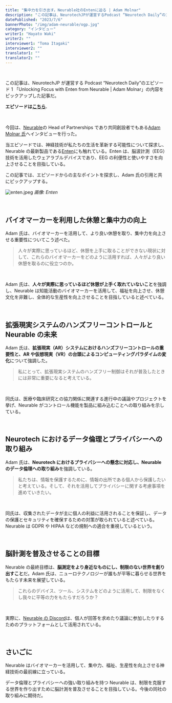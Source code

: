 ```yaml
---
title: "集中力を引き出す。Neurable社のEntenに迫る | Adam Molnar"
description: "この記事は、NeurotechJPが運営するPodcast “Neurotech Daily”のエピソード1 「Unlocking Focus with Enten from Neurable | Adam Molnar」の内容をピックアップした記事だ"
datePublished: "2023/7/6"
bannerPhoto: "/img/adam-neurable/ogp.jpg"
category: "インタビュー"
writer1: "Hayato Waki"
writer2: ""
interviewer1: "Toma Itagaki"
interviewer2: ""
translator1: ""
translator2: ""
---
```


&nbsp;

この記事は、NeurotechJP が運営する Podcast “Neurotech Daily”のエピソード 1 「Unlocking Focus with Enten from Neurable | Adam Molnar」の内容をピックアップした記事だ。

**エピソードは[こちら](https://podcasters.spotify.com/pod/show/neurotechjp/episodes/1--Unlocking-Focus-with-Enten-from-Neurable--Adam-Molnar-e1n3968).**

&nbsp;

今回は、[Neurable](https://neurable.com/)の Head of Partnerships であり共同創設者でもある[Adam Molnar 氏](https://www.linkedin.com/in/adammolnar1/)へインタビューを行った。

当エピソードでは、神経技術が私たちの生活を革新する可能性について探求し、Neurable の最新製品である[Enten](https://neurable.com/headphones)にも触れている。Enten は、脳波計測（EEG）技術を活用したウェアラブルデバイスであり、EEG の利便性と使いやすさを向上させることを目指している。

この記事では、エピソードからの主なポイントを探求し、Adam 氏の引用と共にピックアップする。

![enten.jpeg](https://neurotechjp.com/img/adam-neurable/enten.jpeg)
_画像: Enten_

&nbsp;

## **バイオマーカーを利用した休憩と集中力の向上**

Adam 氏は、バイオマーカーを活用して、より良い休憩を取り、集中力を向上させる重要性についてこう述べた。

> 人々が実際に思っているほど、休憩を上手に取ることができない現状に対して、これらのバイオマーカーをどのように活用すれば、人々がより良い休憩を取るのに役立つのか。

&nbsp;

Adam 氏は、**人々が実際に思っているほど休憩が上手く取れていないこと**を強調し、Neurable は知能活動のバイオマーカーを活用して、福祉を向上させ、休憩文化を非難し、全体的な生産性を向上させることを目指していると述べている。

&nbsp;

## **拡張現実システムのハンズフリーコントロールと Neurable の未来**

Adam 氏は、**拡張現実（AR）システムにおけるハンズフリーコントロールの重要性と、AR や仮想現実（VR）の台頭によるコンピューティングパラダイムの変化**について強調した。

> 私にとって、拡張現実システムのハンズフリー制御はそれが普及したときには非常に重要になると考えている。

&nbsp;

同氏は、医療や臨床研究との協力関係に関連する進行中の議論やプロジェクトを挙げ、Neurable がコントロール機能を製品に組み込むことへの取り組みを示している。

&nbsp;

## **Neurotech におけるデータ倫理とプライバシーへの取り組み**

Adam 氏は、**Neurotech におけるプライバシーへの懸念に対応し、Neurable のデータ倫理への取り組み**を強調している。

> 私たちは、情報を保護するために、情報の出所である個人から保護したいと考えている。そして、それを活用してプライバシーに関する考慮事項を進めていきたい。

&nbsp;

同氏は、収集されたデータが主に個人の利益に活用されることを保証し、データの保護とセキュリティを確保するための対策が取られていると述べている。Neurable は GDPR や HIPAA などの規制への適合を重視しているという。

&nbsp;

## **脳計測を普及させることの目標**

Neurable の最終目標は、**脳測定をより身近なものにし、制限のない世界を創り出すこと**だ。Adam 氏は、ニューロテクノロジーが誰もが平等に暮らせる世界をもたらす未来を展望している。

> これらのデバイス、ツール、システムをどのように活用して、制限をなくし我々に平等の力をもたらすだろうか？

&nbsp;

実際に、[Neurable の Discord](https://discord.gg/RPK4ABm)は、個人が回答を求めたり議論に参加したりするためのプラットフォームとして活用されている。

&nbsp;

## **さいごに**

Neurable はバイオマーカーを活用して、集中力、福祉、生産性を向上させる神経技術の最前線に立っている。

データ倫理とプライバシーへの強い取り組みを持つ Neurable は、制限を克服する世界を作り出すために脳計測を普及させることを目指している。今後の同社の取り組みに期待だ。
